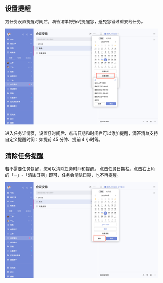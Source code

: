 ## 设置提醒

为任务设置提醒时间后，滴答清单将按时提醒您，避免您错过重要的任务。

![images35](../../images/mac/10.png)

进入任务详情页，设置好时间后，点击日期和时间栏可以添加提醒，滴答清单支持自定义提醒时间：如提前 45 分钟、提前 4 小时等。 

## 清除任务提醒

若不需要任务提醒，您可以清除任务时间和提醒。 点击任务日期栏，点击右上角的「···」-「清除日期」即可，任务会清除日期，也不再提醒。

![images35](../../images/mac/11.png)

